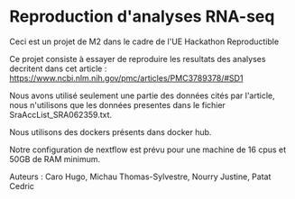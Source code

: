 # Reproduction d'analyses RNA-seq


Ceci est un projet de M2 dans le cadre de l'UE Hackathon Reproductible

Ce projet consiste à essayer de reproduire les resultats des analyses decritent dans cet article : https://www.ncbi.nlm.nih.gov/pmc/articles/PMC3789378/#SD1

Nous avons utilisé seulement une partie des données cités par l'article, nous n'utilisons que les données presentes dans le fichier SraAccList_SRA062359.txt.

Nous utilisons des dockers présents dans docker hub.

Notre configuration de nextflow est prévu pour une machine de 16 cpus et 50GB de RAM minimum. 


Auteurs : Caro Hugo, Michau Thomas-Sylvestre, Nourry Justine, Patat Cedric
